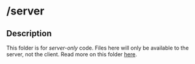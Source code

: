 # /server
## Description
This folder is for *server-only* code. Files here will only be available to the server, not the client. Read more on this folder [here](http://docs.meteor.com/#/full/structuringyourapp#specialdirectories).